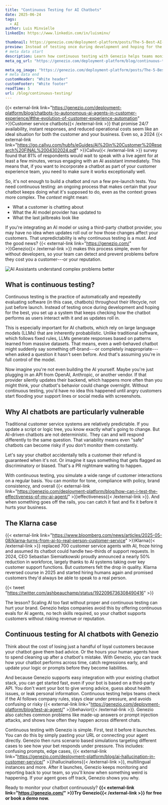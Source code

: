 ```yaml
---
title: "Continuous Testing for AI Chatbots"
date: 2025-06-24
tags:
  - AI
author: Luis Minvielle
linkedIn: https://www.linkedin.com/in/luisminv/

thumbnail: https://genezio.com/deployment-platform/posts/The-5-Best-AI-Agents-in-2025.webp
preview: Instead of testing once during development and hoping for the best, you set up a system that keeps checking how the chatbot performs as users interact with it and as updates roll in.
# meta data start
description: Learn how continuous testing with Genezio helps teams monitor chatbot behavior and fix issues fast.
meta_og_url: "https://genezio.com/deployment-platform/blog/continuous-testing/"

meta_og_image: "https://genezio.com/deployment-platform/posts/The-5-Best-AI-Agents-in-2025.webp"
# meta data end
customHeader: "White header"
customFooter: "White footer"
readTime: 5
url: /blog/continuous-testing/
---
```


{{< external-link link="https://genezio.com/deployment-platform/blog/chatbots-to-autonomous-ai-agents-in-customer-experience/#the-evolution-of-customer-experience-automation" >}}Customer service chatbots{{< /external-link >}} that promise 24/7 availability, instant responses, and reduced operational costs seem like an ideal situation for both the customer and your business. Even so, a 2024 {{< external-link link="https://go.callvu.com/hubfs/eGuides/AI%20in%20Customer%20Research%20FINAL%2004302024.pdf" >}}Callvu{{< /external-link >}} survey found that 81% of respondents would wait to speak with a live agent for at least a few minutes, versus engaging with an AI assistant immediately. This means that, if you want to incorporate a chatbot as part of your customer experience team, you need to make sure it works exceptionally well.

So, it's not enough to build a chatbot and run a few pre-launch tests. You need continuous testing: an ongoing process that makes certain that your chatbot keeps doing what it's supposed to do, even as the context grows more complex. The *context* might mean:

- What a customer is chatting about
- What the AI model provider has updated to
- What the last jailbreaks look like

If you're integrating an AI model or using a third-party chatbot provider, you may have no idea when updates roll out or how those changes affect your customers. That unpredictability is why continuous testing is a must. And the good news? {{< external-link link="https://genezio.com/" >}}Genezio{{< /external-link >}} makes this process simple, even for without developers, so your team can detect and prevent problems before they cost you a customer---or your reputation.

![AI Assistants understand complex problems better](https://genezio.com/deployment-platform/posts/understand-complex-problems-better.webp)

## What is continuous testing?

Continuous testing is the practice of automatically and repeatedly evaluating software (in this case, chatbots) throughout their lifecycle, not just before launch. Instead of testing once during development and hoping for the best, you set up a system that keeps checking how the chatbot performs as users interact with it and as updates roll in.

This is especially important for AI chatbots, which rely on large language models (LLMs) that are inherently probabilistic. Unlike traditional software, which follows fixed rules, LLMs generate responses based on patterns learned from massive datasets. That means, even a well-behaved chatbot might suddenly say something off-brand---or completely inappropriate---when asked a question it hasn't seen before. And that's assuming you're in full control of the model.

Now imagine you're not even building the AI yourself. Maybe you're just plugging in an API from OpenAI, Anthropic, or another vendor. If that provider silently updates their backend, which happens more often than you might think, your chatbot's behavior could change overnight. Without continuous testing, you'd have no idea this happened until angry customers start flooding your support lines or social media with screenshots.

## Why AI chatbots are particularly vulnerable

Traditional customer service systems are relatively predictable. If you update a script or logic tree, you know exactly what's going to change. But AI-driven chatbots are not deterministic. They can and will respond differently to the same question. That variability means even "safe" chatbots can become risky if you don't monitor them constantly.

Let's say your chatbot accidentally tells a customer their refund is guaranteed when it's not. Or imagine it says something that gets flagged as discriminatory or biased. That's a PR nightmare waiting to happen.

With continuous testing, you simulate a wide range of customer interactions on a regular basis. You can monitor for tone, compliance with policy, brand consistency, and overall {{< external-link link="https://genezio.com/deployment-platform/blog/how-can-i-test-the-effectiveness-of-my-ai-agent/" >}}effectiveness{{< /external-link >}}. And when something goes off the rails, you can catch it fast and fix it before it hurts your business.

## The Klarna case

{{< external-link link="https://www.bloomberg.com/news/articles/2025-05-08/klarna-turns-from-ai-to-real-person-customer-service" >}}Klarna{{< /external-link >}} replaced 700 customer service agents with AI, froze hiring and assumed its chatbot could handle two-thirds of support requests. In 2024, CEO Sebastian Siemiatkowski proudly announced a nearly 50% reduction in workforce, largely thanks to AI systems taking over key customer support functions. But customers felt the drop in quality. Klarna reversed course in 2025 and started hiring humans again and promised customers they'd always be able to speak to a real person.

{{< tweet "https://twitter.com/ashbeauchamp/status/1922096736308490416" >}}

The lesson? Scaling AI too fast without proper and continuous testing can hurt your brand. Genezio helps companies avoid this by offering continuous evals for AI agents, no tech skills required, so your chatbot supports customers without risking revenue or reputation.

## Continuous testing for AI chatbots with Genezio

Think about the cost of losing just a handful of loyal customers because your chatbot gave them bad advice. Or the hours your human agents have to spend cleaning up after a chatbot's mistake. With Genezio, you can track how your chatbot performs across time, catch regressions early, and update your logic or prompts before they become liabilities.

And because Genezio supports easy integration with your existing chatbot stack, you can get started fast, even if your bot is based on a third-party API. You don't want your bot to give wrong advice, guess about health issues, or leak personal information. Continuous testing helps teams check if the AI follows company rules, stays clear under pressure, and avoids confusing or risky {{< external-link link="https://genezio.com/deployment-platform/blog/test-ai-agent/" >}}behavior{{< /external-link >}}. Genezio also catches common problems like made-up answers or prompt injection attacks, and shows how often they happen across different chats.

Continuous testing with Genezio is simple. First, test it before it launches. You can do this by simply pasting your URL or connecting your agent directly. Genezio then runs scenario based simulations targeting different cases to see how your bet responds under pressure. This includes: confusing prompts, edge cases, {{< external-link link="https://genezio.com/deployment-platform/blog/ai-hallucination-in-customer-service/" >}}hallucinations{{< /external-link >}}, multilingual instances and more. After it launches, Genezio keeps monitoring and reporting back to your team, so you'll know when something weird is happening. If your agent goes off track, Genezio shows you why.

Ready to monitor your chatbot continuously? **{{< external-link link="https://genezio.com/" >}}Try Genezio{{< /external-link >}} for free or book a demo now.**
